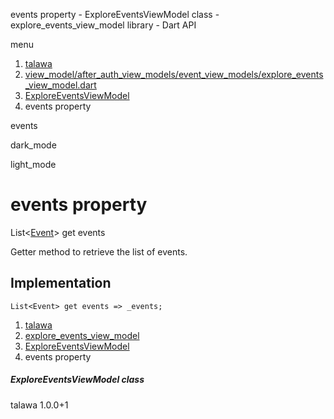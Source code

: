




events property - ExploreEventsViewModel class - explore\_events\_view\_model library - Dart API







menu

1. [talawa](../../index.html)
2. [view\_model/after\_auth\_view\_models/event\_view\_models/explore\_events\_view\_model.dart](../../view_model_after_auth_view_models_event_view_models_explore_events_view_model/view_model_after_auth_view_models_event_view_models_explore_events_view_model-library.html)
3. [ExploreEventsViewModel](../../view_model_after_auth_view_models_event_view_models_explore_events_view_model/ExploreEventsViewModel-class.html)
4. events property

events


dark\_mode

light\_mode




# events property


List<[Event](../../models_events_event_model/Event-class.html)>
get
events

Getter method to retrieve the list of events.


## Implementation

```
List<Event> get events => _events;
```


 


1. [talawa](../../index.html)
2. [explore\_events\_view\_model](../../view_model_after_auth_view_models_event_view_models_explore_events_view_model/view_model_after_auth_view_models_event_view_models_explore_events_view_model-library.html)
3. [ExploreEventsViewModel](../../view_model_after_auth_view_models_event_view_models_explore_events_view_model/ExploreEventsViewModel-class.html)
4. events property

##### ExploreEventsViewModel class





talawa
1.0.0+1






